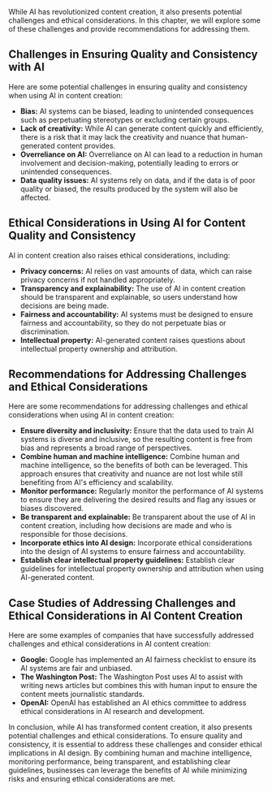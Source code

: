 
While AI has revolutionized content creation, it also presents potential challenges and ethical considerations. In this chapter, we will explore some of these challenges and provide recommendations for addressing them.

Challenges in Ensuring Quality and Consistency with AI
------------------------------------------------------

Here are some potential challenges in ensuring quality and consistency when using AI in content creation:

* **Bias:** AI systems can be biased, leading to unintended consequences such as perpetuating stereotypes or excluding certain groups.
* **Lack of creativity:** While AI can generate content quickly and efficiently, there is a risk that it may lack the creativity and nuance that human-generated content provides.
* **Overreliance on AI:** Overreliance on AI can lead to a reduction in human involvement and decision-making, potentially leading to errors or unintended consequences.
* **Data quality issues:** AI systems rely on data, and if the data is of poor quality or biased, the results produced by the system will also be affected.

Ethical Considerations in Using AI for Content Quality and Consistency
----------------------------------------------------------------------

AI in content creation also raises ethical considerations, including:

* **Privacy concerns:** AI relies on vast amounts of data, which can raise privacy concerns if not handled appropriately.
* **Transparency and explainability:** The use of AI in content creation should be transparent and explainable, so users understand how decisions are being made.
* **Fairness and accountability:** AI systems must be designed to ensure fairness and accountability, so they do not perpetuate bias or discrimination.
* **Intellectual property:** AI-generated content raises questions about intellectual property ownership and attribution.

Recommendations for Addressing Challenges and Ethical Considerations
--------------------------------------------------------------------

Here are some recommendations for addressing challenges and ethical considerations when using AI in content creation:

* **Ensure diversity and inclusivity:** Ensure that the data used to train AI systems is diverse and inclusive, so the resulting content is free from bias and represents a broad range of perspectives.
* **Combine human and machine intelligence:** Combine human and machine intelligence, so the benefits of both can be leveraged. This approach ensures that creativity and nuance are not lost while still benefiting from AI's efficiency and scalability.
* **Monitor performance:** Regularly monitor the performance of AI systems to ensure they are delivering the desired results and flag any issues or biases discovered.
* **Be transparent and explainable:** Be transparent about the use of AI in content creation, including how decisions are made and who is responsible for those decisions.
* **Incorporate ethics into AI design:** Incorporate ethical considerations into the design of AI systems to ensure fairness and accountability.
* **Establish clear intellectual property guidelines:** Establish clear guidelines for intellectual property ownership and attribution when using AI-generated content.

Case Studies of Addressing Challenges and Ethical Considerations in AI Content Creation
---------------------------------------------------------------------------------------

Here are some examples of companies that have successfully addressed challenges and ethical considerations in AI content creation:

* **Google:** Google has implemented an AI fairness checklist to ensure its AI systems are fair and unbiased.
* **The Washington Post:** The Washington Post uses AI to assist with writing news articles but combines this with human input to ensure the content meets journalistic standards.
* **OpenAI:** OpenAI has established an AI ethics committee to address ethical considerations in AI research and development.

In conclusion, while AI has transformed content creation, it also presents potential challenges and ethical considerations. To ensure quality and consistency, it is essential to address these challenges and consider ethical implications in AI design. By combining human and machine intelligence, monitoring performance, being transparent, and establishing clear guidelines, businesses can leverage the benefits of AI while minimizing risks and ensuring ethical considerations are met.
